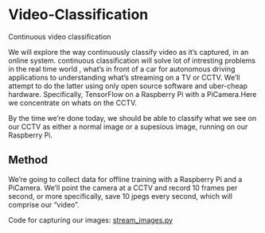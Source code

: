 # Video-Classification
Continuous video classification


We will explore the way continuously classify video as it’s captured, in an online system. continuous classification will solve lot of intresting problems in the real time world , what’s in front of a car for autonomous driving applications to understanding what’s streaming on a TV or CCTV. We’ll attempt to do the latter using only open source software and uber-cheap hardware. Specifically, TensorFlow on a Raspberry Pi with a PiCamera.Here we concentrate on whats on the CCTV.


By the time we’re done today, we should be able to classify what we see on our CCTV as either a normal image or a supesious image, running on our Raspberry Pi.



## Method
We’re going to collect data for offline training with a Raspberry Pi and a PiCamera. We’ll point the camera at a CCTV and record 10 frames per second, or more specifically, save 10 jpegs every second, which will comprise our “video”.

Code for capturing our images: [stream_images.py](https://github.com/sureshannapureddy/Video-Classification/blob/master/stream_images.py)

